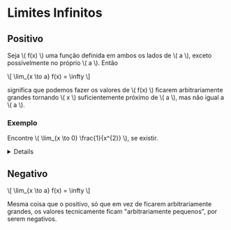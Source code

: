 # Limites Infinitos

## Positivo

Seja \\( f(x) \\) uma função definida em ambos os lados de \\( a \\), exceto possívelmente no próprio \\( a \\). Então

\\[
\lim_{x \to a} f(x) = \infty
\\]

significa que podemos fazer os valores de \\( f(x) \\) ficarem arbitrariamente grandes tornando \\( x \\) suficientemente próximo de \\( a \\), mas não igual a \\( a \\).

### Exemplo

Encontre \\( \lim_{x \to 0} \frac{1}{x^{2}} \\), se existir.

<details>

À medida que \\( x \\) tende a 0, \\( x^{2} \\) também tende a 0, e \\( \frac{1}{x^{2}} \\) fica muito grande.

Assim, os valores de \\( f(x) \\) **não tendem a um número**, e \\( \lim_{x \to 0} \frac{1}{x^{2}} \\) portanto **não existe**.

Por isso, escrevemos

\\[
\lim_{x \to 0} \frac{1}{x^{2}} = \infty
\\]

</details>

## Negativo

\\[
\lim_{x \to a} f(x) = \infty
\\]

Mesma coisa que o positivo, só que em vez de ficarem arbitrariamente grandes, os valores tecnicamente ficam "arbitrariamente pequenos", por serem negativos.
